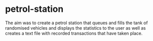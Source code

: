 # petrol-station
The aim was to create a petrol station that queues and fills the tank of randomised vehicles and displays the statistics to the user as well as creates a text file with recorded transactions that have taken place.
